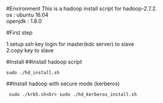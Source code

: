 #Environment
This is a hadoop install script for hadoop-2.7.2.<br>
os 	: ubuntu 16.04<br>
openjdk	: 1.8.0<br>

#First step

1.setup ssh key login for master(kdc server) to slave<br>
2.copy key to slave


#Install
##Install hadoop script

``sudo ./hd_install.sh``

##Install hadoop with secure mode (kerberos)

``
sudo ./krb5.sh<br>
sudo ./hd_kerberos_install.sh``
